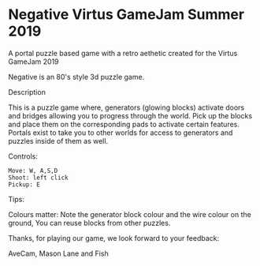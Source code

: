 # Negative Virtus GameJam Summer 2019
 A portal puzzle based game with a retro aethetic created for the Virtus GameJam 2019

Negative is an 80's style 3d puzzle game. 

Description

This is a puzzle game where, generators (glowing blocks) activate doors and bridges allowing you to progress through the world. Pick up the blocks and place them on the corresponding pads to activate certain features. Portals exist to take you to other worlds for access to generators and puzzles inside of them as well.

Controls: 

    Move: W, A,S,D
    Shoot: left click 
    Pickup: E

Tips:

Colours matter: Note the generator block colour and the wire colour on the ground,
You can reuse blocks from other puzzles. 

Thanks, for playing our game, we look forward to your feedback: 

AveCam, Mason Lane and Fish
